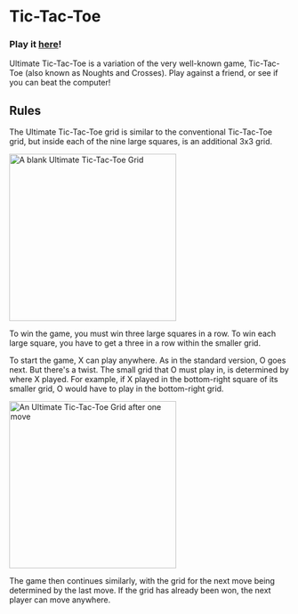 # Tic-Tac-Toe
### Play it [here](https://madavidcoder.github.io/Ultimate-Tic-Tac-Toe)!
Ultimate Tic-Tac-Toe is a variation of the very well-known game, Tic-Tac-Toe (also known as Noughts and Crosses). Play against a friend, or see if you can beat the computer!

## Rules
The Ultimate Tic-Tac-Toe grid is similar to the conventional Tic-Tac-Toe grid, but inside each of the nine large squares, is an additional 3x3 grid.

<img src="https://cloud-jxy9pnalq-hack-club-bot.vercel.app/0grid.jpg" alt="A blank Ultimate Tic-Tac-Toe Grid" width="300px"/>

To win the game, you must win three large squares in a row. To win each large square, you have to get a three in a row within the smaller grid.  

To start the game, X can play anywhere. As in the standard version, O goes next. But there's a twist. The small grid that O must play in, is determined by where X played. For example, if X played in the bottom-right square of its smaller grid, O would have to play in the bottom-right grid.

<img src="https://cloud-guon7491u-hack-club-bot.vercel.app/0grid2.jpg" alt="An Ultimate Tic-Tac-Toe Grid after one move" width="300px"/>

The game then continues similarly, with the grid for the next move being determined by the last move. If the grid has already been won, the next player can move anywhere.